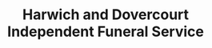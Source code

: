 ---
title: "Harwich and Dovercourt Independent Funeral Service"
url: /harwich/harwich-and-dovercourt-independent-funeral-service/
shop: funeral directors
---
